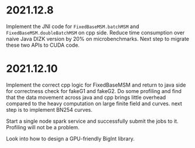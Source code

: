 # 2021.12.8

Implement the JNI code for `FixedBaseMSM.batchMSM` and `FixedBaseMSM.doubleBatchMSM` on cpp side. Reduce time consumption over naive Java DIZK version by 20% on microbenchmarks. Next step to migrate these two APIs to CUDA code.


# 2021.12.10

Implement the correct cpp logic for FixedBaseMSM and return to java side for correctness check for fakeG1 and fakeG2. Do some profiling and find that the data movement across java and cpp brings little overhead compared to the heavy computation on large finite field and curves. next step is to implement BN254 curves. 

Start a single node spark service and successfully submit the jobs to it. Profiling will not be a problem.

Look into how to design a GPU-friendly BigInt library.